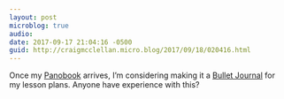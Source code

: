 ```yaml
---
layout: post
microblog: true
audio: 
date: 2017-09-17 21:04:16 -0500
guid: http://craigmcclellan.micro.blog/2017/09/18/020416.html
---
```

Once my [Panobook](https://www.studioneat.com/products/panobook) arrives, I’m considering making it a [Bullet Journal](http://bulletjournal.com) for my lesson plans. Anyone have experience with this?
